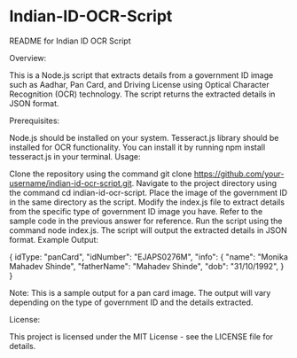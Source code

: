 # Indian-ID-OCR-Script
README for Indian ID OCR Script

Overview:

This is a Node.js script that extracts details from a government ID image such as Aadhar, Pan Card, and Driving License using Optical Character Recognition (OCR) technology. The script returns the extracted details in JSON format.

Prerequisites:

Node.js should be installed on your system.
Tesseract.js library should be installed for OCR functionality. You can install it by running npm install tesseract.js in your terminal.
Usage:

Clone the repository using the command git clone https://github.com/your-username/indian-id-ocr-script.git.
Navigate to the project directory using the command cd indian-id-ocr-script.
Place the image of the government ID in the same directory as the script.
Modify the index.js file to extract details from the specific type of government ID image you have. Refer to the sample code in the previous answer for reference.
Run the script using the command node index.js.
The script will output the extracted details in JSON format.
Example Output:

{
idType: "panCard",
"idNumber": "EJAPS0276M",
"info": {
"name": "Monika Mahadev Shinde",
"fatherName": "Mahadev Shinde",
"dob": "31/10/1992",
}
}

Note: This is a sample output for a pan card image. The output will vary depending on the type of government ID and the details extracted.

License:

This project is licensed under the MIT License - see the LICENSE file for details.
